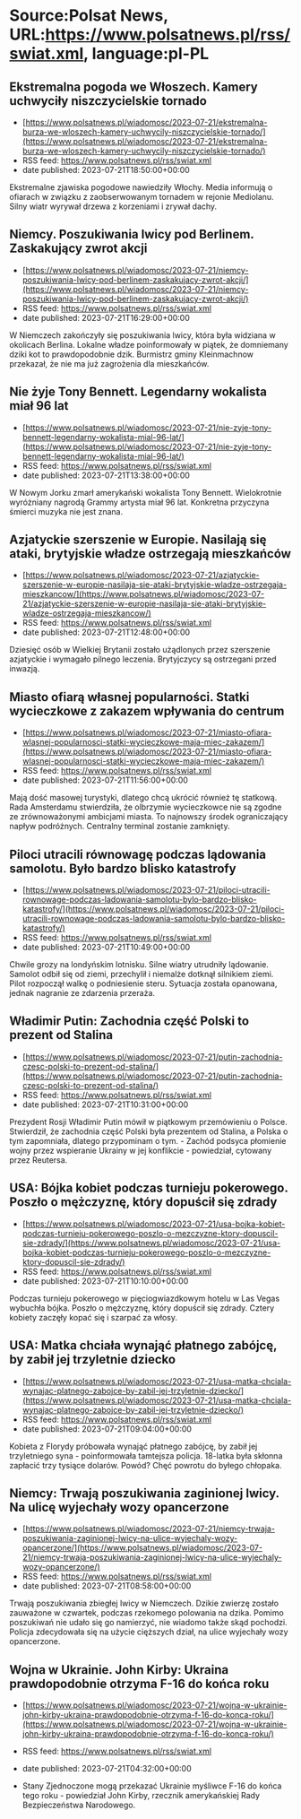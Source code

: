 # Source:Polsat News, URL:https://www.polsatnews.pl/rss/swiat.xml, language:pl-PL

## Ekstremalna pogoda we Włoszech. Kamery uchwyciły niszczycielskie tornado
 - [https://www.polsatnews.pl/wiadomosc/2023-07-21/ekstremalna-burza-we-wloszech-kamery-uchwycily-niszczycielskie-tornado/](https://www.polsatnews.pl/wiadomosc/2023-07-21/ekstremalna-burza-we-wloszech-kamery-uchwycily-niszczycielskie-tornado/)
 - RSS feed: https://www.polsatnews.pl/rss/swiat.xml
 - date published: 2023-07-21T18:50:00+00:00

Ekstremalne zjawiska pogodowe nawiedziły Włochy. Media informują o ofiarach w związku z zaobserwowanym tornadem w rejonie Mediolanu. Silny wiatr wyrywał drzewa z korzeniami i zrywał dachy.

## Niemcy. Poszukiwania lwicy pod Berlinem. Zaskakujący zwrot akcji
 - [https://www.polsatnews.pl/wiadomosc/2023-07-21/niemcy-poszukiwania-lwicy-pod-berlinem-zaskakujacy-zwrot-akcji/](https://www.polsatnews.pl/wiadomosc/2023-07-21/niemcy-poszukiwania-lwicy-pod-berlinem-zaskakujacy-zwrot-akcji/)
 - RSS feed: https://www.polsatnews.pl/rss/swiat.xml
 - date published: 2023-07-21T16:29:00+00:00

W Niemczech zakończyły się poszukiwania lwicy, która była widziana w okolicach Berlina. Lokalne władze poinformowały w piątek, że domniemany dziki kot to prawdopodobnie dzik. Burmistrz gminy Kleinmachnow przekazał, że nie ma już zagrożenia dla mieszkańców.

## Nie żyje Tony Bennett. Legendarny wokalista miał 96 lat
 - [https://www.polsatnews.pl/wiadomosc/2023-07-21/nie-zyje-tony-bennett-legendarny-wokalista-mial-96-lat/](https://www.polsatnews.pl/wiadomosc/2023-07-21/nie-zyje-tony-bennett-legendarny-wokalista-mial-96-lat/)
 - RSS feed: https://www.polsatnews.pl/rss/swiat.xml
 - date published: 2023-07-21T13:38:00+00:00

W Nowym Jorku zmarł amerykański wokalista Tony Bennett. Wielokrotnie wyróżniany nagrodą Grammy artysta miał 96 lat. Konkretna przyczyna śmierci muzyka nie jest znana.

## Azjatyckie szerszenie w Europie. Nasilają się ataki, brytyjskie władze ostrzegają mieszkańców
 - [https://www.polsatnews.pl/wiadomosc/2023-07-21/azjatyckie-szerszenie-w-europie-nasilaja-sie-ataki-brytyjskie-wladze-ostrzegaja-mieszkancow/](https://www.polsatnews.pl/wiadomosc/2023-07-21/azjatyckie-szerszenie-w-europie-nasilaja-sie-ataki-brytyjskie-wladze-ostrzegaja-mieszkancow/)
 - RSS feed: https://www.polsatnews.pl/rss/swiat.xml
 - date published: 2023-07-21T12:48:00+00:00

Dziesięć osób w Wielkiej Brytanii zostało użądlonych przez szerszenie azjatyckie i wymagało pilnego leczenia. Brytyjczycy są ostrzegani przed inwazją.

## Miasto ofiarą własnej popularności. Statki wycieczkowe z zakazem wpływania do centrum
 - [https://www.polsatnews.pl/wiadomosc/2023-07-21/miasto-ofiara-wlasnej-popularnosci-statki-wycieczkowe-maja-miec-zakazem/](https://www.polsatnews.pl/wiadomosc/2023-07-21/miasto-ofiara-wlasnej-popularnosci-statki-wycieczkowe-maja-miec-zakazem/)
 - RSS feed: https://www.polsatnews.pl/rss/swiat.xml
 - date published: 2023-07-21T11:56:00+00:00

Mają dość masowej turystyki, dlatego chcą ukrócić również tę statkową. Rada Amsterdamu stwierdziła, że olbrzymie wycieczkowce nie są zgodne ze zrównoważonymi ambicjami miasta. To najnowszy środek ograniczający napływ podróżnych. Centralny terminal zostanie zamknięty.

## Piloci utracili równowagę podczas lądowania samolotu. Było bardzo blisko katastrofy
 - [https://www.polsatnews.pl/wiadomosc/2023-07-21/piloci-utracili-rownowage-podczas-ladowania-samolotu-bylo-bardzo-blisko-katastrofy/](https://www.polsatnews.pl/wiadomosc/2023-07-21/piloci-utracili-rownowage-podczas-ladowania-samolotu-bylo-bardzo-blisko-katastrofy/)
 - RSS feed: https://www.polsatnews.pl/rss/swiat.xml
 - date published: 2023-07-21T10:49:00+00:00

Chwile grozy na londyńskim lotnisku. Silne wiatry utrudniły lądowanie. Samolot odbił się od ziemi, przechylił i niemalże dotknął silnikiem ziemi. Pilot rozpoczął walkę o podniesienie steru. Sytuacja została opanowana, jednak nagranie ze zdarzenia przeraża.

## Władimir Putin: Zachodnia część Polski to prezent od Stalina
 - [https://www.polsatnews.pl/wiadomosc/2023-07-21/putin-zachodnia-czesc-polski-to-prezent-od-stalina/](https://www.polsatnews.pl/wiadomosc/2023-07-21/putin-zachodnia-czesc-polski-to-prezent-od-stalina/)
 - RSS feed: https://www.polsatnews.pl/rss/swiat.xml
 - date published: 2023-07-21T10:31:00+00:00

Prezydent Rosji Władimir Putin mówił w piątkowym przemówieniu o Polsce. Stwierdził, że zachodnia część Polski była prezentem od Stalina, a Polska o tym zapomniała, dlatego przypominam o tym. - Zachód podsyca płomienie wojny przez wspieranie Ukrainy w jej konflikcie - powiedział, cytowany przez Reutersa.

## USA: Bójka kobiet podczas turnieju pokerowego. Poszło o mężczyznę, który dopuścił się zdrady
 - [https://www.polsatnews.pl/wiadomosc/2023-07-21/usa-bojka-kobiet-podczas-turnieju-pokerowego-poszlo-o-mezczyzne-ktory-dopuscil-sie-zdrady/](https://www.polsatnews.pl/wiadomosc/2023-07-21/usa-bojka-kobiet-podczas-turnieju-pokerowego-poszlo-o-mezczyzne-ktory-dopuscil-sie-zdrady/)
 - RSS feed: https://www.polsatnews.pl/rss/swiat.xml
 - date published: 2023-07-21T10:10:00+00:00

Podczas turnieju pokerowego w pięciogwiazdkowym hotelu w Las Vegas wybuchła bójka. Poszło o mężczyznę, który dopuścił się zdrady. Cztery kobiety zaczęły kopać się i szarpać za włosy.

## USA: Matka chciała wynająć płatnego zabójcę, by zabił jej trzyletnie dziecko
 - [https://www.polsatnews.pl/wiadomosc/2023-07-21/usa-matka-chciala-wynajac-platnego-zabojce-by-zabil-jej-trzyletnie-dziecko/](https://www.polsatnews.pl/wiadomosc/2023-07-21/usa-matka-chciala-wynajac-platnego-zabojce-by-zabil-jej-trzyletnie-dziecko/)
 - RSS feed: https://www.polsatnews.pl/rss/swiat.xml
 - date published: 2023-07-21T09:04:00+00:00

Kobieta z Florydy próbowała wynająć płatnego zabójcę, by zabił jej trzyletniego syna - poinformowała tamtejsza policja. 18-latka była skłonna zapłacić trzy tysiące dolarów. Powód? Chęć powrotu do byłego chłopaka.

## Niemcy: Trwają poszukiwania zaginionej lwicy. Na ulicę wyjechały wozy opancerzone
 - [https://www.polsatnews.pl/wiadomosc/2023-07-21/niemcy-trwaja-poszukiwania-zaginionej-lwicy-na-ulice-wyjechaly-wozy-opancerzone/](https://www.polsatnews.pl/wiadomosc/2023-07-21/niemcy-trwaja-poszukiwania-zaginionej-lwicy-na-ulice-wyjechaly-wozy-opancerzone/)
 - RSS feed: https://www.polsatnews.pl/rss/swiat.xml
 - date published: 2023-07-21T08:58:00+00:00

Trwają poszukiwania zbiegłej lwicy w Niemczech. Dzikie zwierzę zostało zauważone w czwartek, podczas rzekomego polowania na dzika. Pomimo poszukiwań nie udało się go namierzyć, nie wiadomo także skąd pochodzi. Policja zdecydowała się na użycie cięższych dział, na ulice wyjechały wozy opancerzone.

## Wojna w Ukrainie. John Kirby: Ukraina prawdopodobnie otrzyma F-16 do końca roku
 - [https://www.polsatnews.pl/wiadomosc/2023-07-21/wojna-w-ukrainie-john-kirby-ukraina-prawdopodobnie-otrzyma-f-16-do-konca-roku/](https://www.polsatnews.pl/wiadomosc/2023-07-21/wojna-w-ukrainie-john-kirby-ukraina-prawdopodobnie-otrzyma-f-16-do-konca-roku/)
 - RSS feed: https://www.polsatnews.pl/rss/swiat.xml
 - date published: 2023-07-21T04:32:00+00:00

- Stany Zjednoczone mogą przekazać Ukrainie myśliwce F-16 do końca tego roku - powiedział John Kirby, rzecznik amerykańskiej Rady Bezpieczeństwa Narodowego.

